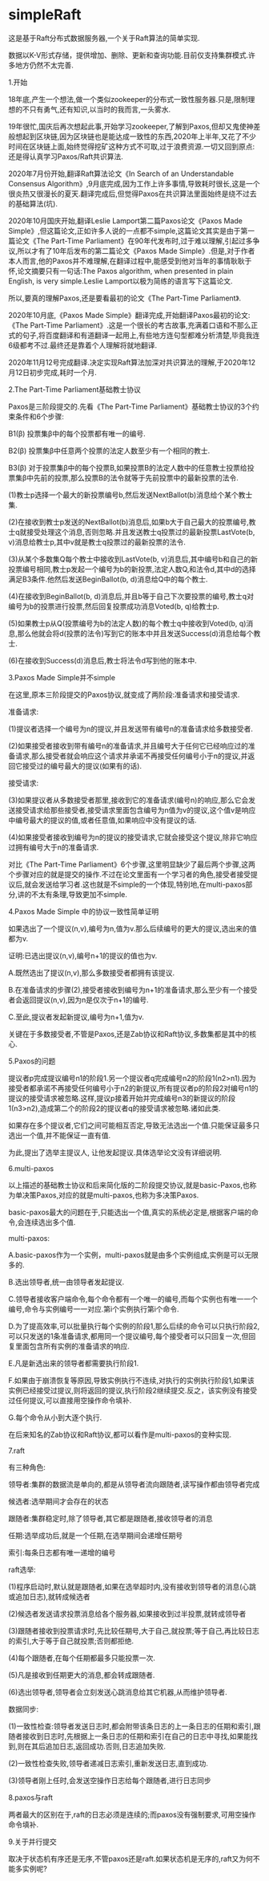 # simpleRaft
这是基于Raft分布式数据服务器,一个关于Raft算法的简单实现.

数据以K-V形式存储，提供增加、删除、更新和查询功能.目前仅支持集群模式.许多地方仍然不太完善.

1.开始

18年底,产生一个想法,做一个类似zookeeper的分布式一致性服务器.只是,限制理想的不只有勇气,还有知识,以当时的我而言,一头雾水.

19年很忙,国庆后再次想起此事,开始学习zookeeper,了解到Paxos,但却又鬼使神差般想起到区块链,因为区块链也是能达成一致性的东西,2020年上半年,又花了不少时间在区块链上面,始终觉得挖矿这种方式不可取,过于浪费资源.一切又回到原点:还是得认真学习Paxos/Raft共识算法.

2020年7月份开始,翻译Raft算法论文《In Search of an Understandable Consensus Algorithm》,9月底完成,因为工作上许多事情,导致耗时很长,这是一个很炎热又很漫长的夏天.翻译完成后,但觉得Paxos在共识算法里面始终是绕不过去的基础算法(坑).

2020年10月国庆开始,翻译Leslie Lamport第二篇Paxos论文《Paxos Made Simple》,但这篇论文,正如许多人说的一点都不simple,这篇论文其实是由于第一篇论文《The Part-Time Parliament》在90年代发布时,过于难以理解,引起过多争议,所以才有了10年后发布的第二篇论文《Paxos Made Simple》.但是,对于作者本人而言,他的Paxos并不难理解,在翻译过程中,能感受到他对当年的事情耿耿于怀,论文摘要只有一句话:The Paxos algorithm, when presented in plain English, is very simple.Leslie Lamport以极为简练的语言写下这篇论文.

所以,要真的理解Paxos,还是要看最初的论文《The Part-Time Parliament》.

2020年10月底,《Paxos Made Simple》翻译完成,开始翻译Paxos最初的论文:《The Part-Time Parliament》.这是一个很长的考古故事,充满着口语和不那么正式的句子,将百度翻译和有道翻译一起用上,有些地方连句型都难分析清楚,毕竟我连6级都考不过.最终还是靠着个人理解将就地翻译.

2020年11月12号完成翻译.决定实现Raft算法加深对共识算法的理解,于2020年12月12日初步完成,耗时一个月.

2.The Part-Time Parliament基础教士协议

Paxos是三阶段提交的.先看《The Part-Time Parliament》基础教士协议的3个约束条件和6个步骤:

B1(β) 投票集β中的每个投票都有唯一的编号.

B2(β) 投票集β中任意两个投票的法定人数至少有一个相同的教士.

B3(β) 对于投票集β中的每个投票B,如果投票B的法定人数中的任意教士投票给投票集β中先前的投票,那么投票B的法令就等于先前投票中的最新投票的法令.

(1)教士p选择一个最大的新投票编号b,然后发送NextBallot(b)消息给个某个教士集.

(2)在接收到教士p发送的NextBallot(b)消息后,如果b大于自己最大的投票编号,教士q就接受处理这个消息,否则忽略.并且发送教士q投票过的最新投票LastVote(b, v)消息给教士p,其中v就是教士q投票过的最新投票的法令.

(3)从某个多数集Q每个教士中接收到LastVote(b, v)消息后,其中编号b和自己的新投票编号相同,教士p发起一个编号为b的新投票,法定人数Q,和法令d,其中d的选择满足B3条件.他然后发送BeginBallot(b, d)消息给Q中的每个教士.

(4)在接收到BeginBallot(b, d)消息后,并且b等于自己下次要投票的编号,教士q对编号为b的投票进行投票,然后回复投票成功消息Voted(b, q)给教士p.

(5)如果教士p从Q(投票编号为b的法定人数)的每个教士q中接收到Voted(b, q)消息,那么他就会将d(投票的法令)写到它的账本中并且发送Success(d)消息给每个教士.

(6)在接收到Success(d)消息后,教士将法令d写到他的账本中.

3.Paxos Made Simple并不simple

在这里,原本三阶段提交的Paxos协议,就变成了两阶段:准备请求和接受请求.

准备请求:

(1)提议者选择一个编号为n的提议,并且发送带有编号n的准备请求给多数接受者.

(2)如果接受者接收到带有编号n的准备请求,并且编号大于任何它已经响应过的准备请求,那么接受者就会响应这个请求并承诺不再接受任何编号小于n的提议,并返回它接受过的编号最大的提议(如果有的话).

接受请求:

(3)如果提议者从多数接受者那里,接收到它的准备请求(编号n)的响应,那么它会发送接受请求给那些接受者,接受请求里面包含编号为n值为v的提议,这个值v是响应中编号最大的提议的值,或者任意值,如果响应中没有提议的话.

(4)如果接受者接收到编号为n的提议的接受请求,它就会接受这个提议,除非它响应过拥有编号大于n的准备请求.

对比《The Part-Time Parliament》6个步骤,这里明显缺少了最后两个步骤,这两个步骤对应的就是提交的操作.不过在论文里面有一个学习者的角色,接受者接受提议后,就会发送给学习者.这也就是不simple的一个体现,特别地,在multi-paxos部分,讲的不太有条理,导致更加不simple.

4.Paxos Made Simple 中的协议一致性简单证明

如果选出了一个提议(n,v),编号为n,值为v.那么后续编号的更大的提议,选出来的值都为v.

证明:已选出提议(n,v),编号n+1的提议的值也为v.

A.既然选出了提议(n,v),那么多数接受者都拥有该提议.

B.在准备请求的步骤(2),接受者接收到编号为n+1的准备请求,那么至少有一个接受者会返回提议(n,v),因为n是仅次于n+1的编号.

C.至此,提议者发起新提议,编号为n+1,值为v.

关键在于多数接受者,不管是Paxos,还是Zab协议和Raft协议,多数集都是其中的核心.

5.Paxos的问题

提议者p完成提议编号n1的阶段1.另一个提议者q完成编号n2的阶段1(n2>n1).因为接受者都承诺不再接受任何编号小于n2的新提议,所有提议者p的阶段2对编号n1的提议的接受请求被忽略.这样,提议p接着开始并完成编号n3的新提议的阶段1(n3>n2),造成第二个的阶段2的提议者q的接受请求被忽略.诸如此类.

如果存在多个提议者,它们之间可能相互否定,导致无法选出一个值.只能保证最多只选出一个值,并不能保证一直有值.

为此,提出了选举主提议人, 让他发起提议.具体选举论文没有详细说明.

6.multi-paxos

以上描述的基础教士协议和后来简化版的二阶段提交协议,就是basic-Paxos,也称为单决策Paxos,对应的就是multi-paxos,也称为多决策Paxos.

basic-paxos最大的问题在于,只能选出一个值,真实的系统必定是,根据客户端的命令,会连续选出多个值.

multi-paxos:

A.basic-paxos作为一个实例，multi-paxos就是由多个实例组成,实例是可以无限多的.

B.选出领导者,统一由领导者发起提议.

C.领导者接收客户端命令,每个命令都有一个唯一的编号,而每个实例也有唯一一个编号,命令与实例编号一一对应.第i个实例执行第i个命令.

D.为了提高效率,可以批量执行每个实例的阶段1,那么后续的命令可以只执行阶段2,可以只发送的1条准备请求,都用同一个提议编号,每个接受者可以只回复一次,但回复里面包含所有实例的准备请求的响应.

E.凡是新选出来的领导者都需要执行阶段1.

F.如果由于崩溃恢复等原因,导致实例执行不连续,对执行的实例执行阶段1,如果该实例已经接受过提议,则将返回的提议,执行阶段2继续提交.反之，该实例没有接受过任何提议,可以直接用空操作命令填补.

G.每个命令从小到大逐个执行.

在后来知名的Zab协议和Raft协议,都可以看作是multi-paxos的变种实现.

7.raft

有三种角色:

领导者:集群的数据流是单向的,都是从领导者流向跟随者,读写操作都由领导者完成

候选者:选举期间才会存在的状态

跟随者:集群稳定时,除了领导者,其它都是跟随者,接收领导者的消息

任期:选举成功后,就是一个任期,在选举期间会递增任期号

索引:每条日志都有唯一递增的编号

raft选举:

(1)程序启动时,默认就是跟随者,如果在选举超时内,没有接收到领导者的消息(心跳或追加日志),就转成候选者

(2)候选者发送请求投票消息给各个服务器,如果接收到过半投票,就转成领导者

(3)跟随者接收到投票请求时,先比较任期号,大于自己,就投票;等于自己,再比较日志的索引,大于等于自己就投票;否则都拒绝.

(4)每个跟随者,在每个任期都最多只能投票一次.

(5)凡是接收到任期更大的消息,都会转成跟随者.

(6)选出领导者,领导者会立刻发送心跳消息给其它机器,从而维护领导者.

数据同步:

(1)一致性检查:领导者发送日志时,都会附带该条日志的上一条日志的任期和索引,跟随者接收到日志时,先根据上一条日志的任期和索引在自己的日志中寻找,如果能找到,则在其后追加日志,返回成功.否则,日志追加失败.

(2)一致性检查失败,领导者递减日志索引,重新发送日志,直到成功.

(3)领导者刚上任时,会发送空操作日志给每个跟随者,进行日志同步

8.paxos与raft

两者最大的区别在于,raft的日志必须是连续的;而paxos没有强制要求,可用空操作命令填补.

9.关于并行提交

取决于状态机有序还是无序,不管paxos还是raft.如果状态机是无序的,raft又为何不能多实例呢?
